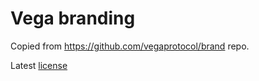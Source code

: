 # Vega branding

Copied from https://github.com/vegaprotocol/brand repo.

Latest [license](LICENSE)
